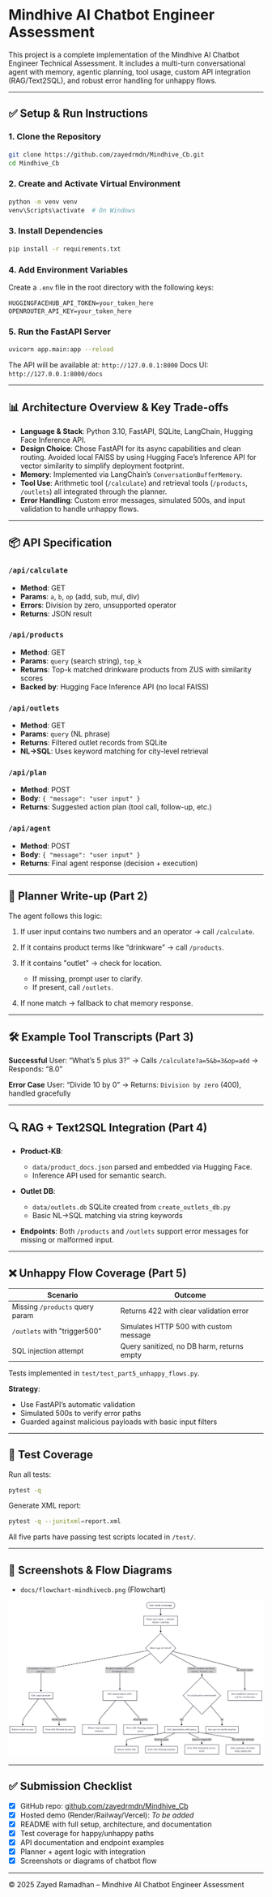 # Mindhive AI Chatbot Engineer Assessment

This project is a complete implementation of the Mindhive AI Chatbot Engineer Technical Assessment. It includes a multi-turn conversational agent with memory, agentic planning, tool usage, custom API integration (RAG/Text2SQL), and robust error handling for unhappy flows.

---

## ✅ Setup & Run Instructions

### 1. Clone the Repository

```bash
git clone https://github.com/zayedrmdn/Mindhive_Cb.git
cd Mindhive_Cb
```

### 2. Create and Activate Virtual Environment

```bash
python -m venv venv
venv\Scripts\activate  # On Windows
```

### 3. Install Dependencies

```bash
pip install -r requirements.txt
```

### 4. Add Environment Variables

Create a `.env` file in the root directory with the following keys:

```
HUGGINGFACEHUB_API_TOKEN=your_token_here
OPENROUTER_API_KEY=your_token_here
```

### 5. Run the FastAPI Server

```bash
uvicorn app.main:app --reload
```

The API will be available at:
`http://127.0.0.1:8000`
Docs UI: `http://127.0.0.1:8000/docs`

---

## 📊 Architecture Overview & Key Trade-offs

* **Language & Stack**: Python 3.10, FastAPI, SQLite, LangChain, Hugging Face Inference API.
* **Design Choice**: Chose FastAPI for its async capabilities and clean routing. Avoided local FAISS by using Hugging Face’s Inference API for vector similarity to simplify deployment footprint.
* **Memory**: Implemented via LangChain’s `ConversationBufferMemory`.
* **Tool Use**: Arithmetic tool (`/calculate`) and retrieval tools (`/products`, `/outlets`) all integrated through the planner.
* **Error Handling**: Custom error messages, simulated 500s, and input validation to handle unhappy flows.

---

## 📦 API Specification

### `/api/calculate`

* **Method**: GET
* **Params**: `a`, `b`, `op` (add, sub, mul, div)
* **Errors**: Division by zero, unsupported operator
* **Returns**: JSON result

### `/api/products`

* **Method**: GET
* **Params**: `query` (search string), `top_k`
* **Returns**: Top-k matched drinkware products from ZUS with similarity scores
* **Backed by**: Hugging Face Inference API (no local FAISS)

### `/api/outlets`

* **Method**: GET
* **Params**: `query` (NL phrase)
* **Returns**: Filtered outlet records from SQLite
* **NL→SQL**: Uses keyword matching for city-level retrieval

### `/api/plan`

* **Method**: POST
* **Body**: `{ "message": "user input" }`
* **Returns**: Suggested action plan (tool call, follow-up, etc.)

### `/api/agent`

* **Method**: POST
* **Body**: `{ "message": "user input" }`
* **Returns**: Final agent response (decision + execution)

---

## 🧠 Planner Write-up (Part 2)

The agent follows this logic:

1. If user input contains two numbers and an operator → call `/calculate`.
2. If it contains product terms like “drinkware” → call `/products`.
3. If it contains "outlet" → check for location.

   * If missing, prompt user to clarify.
   * If present, call `/outlets`.
4. If none match → fallback to chat memory response.

---

## 🛠️ Example Tool Transcripts (Part 3)

**Successful**
User: “What’s 5 plus 3?”
→ Calls `/calculate?a=5&b=3&op=add` → Responds: “8.0”

**Error Case**
User: “Divide 10 by 0”
→ Returns: `Division by zero` (400), handled gracefully

---

## 🔍 RAG + Text2SQL Integration (Part 4)

* **Product-KB**:

  * `data/product_docs.json` parsed and embedded via Hugging Face.
  * Inference API used for semantic search.

* **Outlet DB**:

  * `data/outlets.db` SQLite created from `create_outlets_db.py`
  * Basic NL→SQL matching via string keywords

* **Endpoints**: Both `/products` and `/outlets` support error messages for missing or malformed input.

---

## ❌ Unhappy Flow Coverage (Part 5)

| Scenario                        | Outcome                                    |
| ------------------------------- | ------------------------------------------ |
| Missing `/products` query param | Returns 422 with clear validation error    |
| `/outlets` with "trigger500"    | Simulates HTTP 500 with custom message     |
| SQL injection attempt           | Query sanitized, no DB harm, returns empty |

Tests implemented in `test/test_part5_unhappy_flows.py`.

**Strategy**:

* Use FastAPI’s automatic validation
* Simulated 500s to verify error paths
* Guarded against malicious payloads with basic input filters

---

## 🦖 Test Coverage

Run all tests:

```bash
pytest -q
```

Generate XML report:

```bash
pytest -q --junitxml=report.xml
```

All five parts have passing test scripts located in `/test/`.

---

## 📸 Screenshots & Flow Diagrams

* `docs/flowchart-mindhivecb.png` (Flowchart)

![Chatbot Flowchart](docs/flowchart-mindhivecb.png)

---

## ✅ Submission Checklist

* [x] GitHub repo: [github.com/zayedrmdn/Mindhive\_Cb](https://github.com/zayedrmdn/Mindhive_Cb)
* [x] Hosted demo (Render/Railway/Vercel): *To be added*
* [x] README with full setup, architecture, and documentation
* [x] Test coverage for happy/unhappy paths
* [x] API documentation and endpoint examples
* [x] Planner + agent logic with integration
* [x] Screenshots or diagrams of chatbot flow

---

© 2025 Zayed Ramadhan – Mindhive AI Chatbot Engineer Assessment
